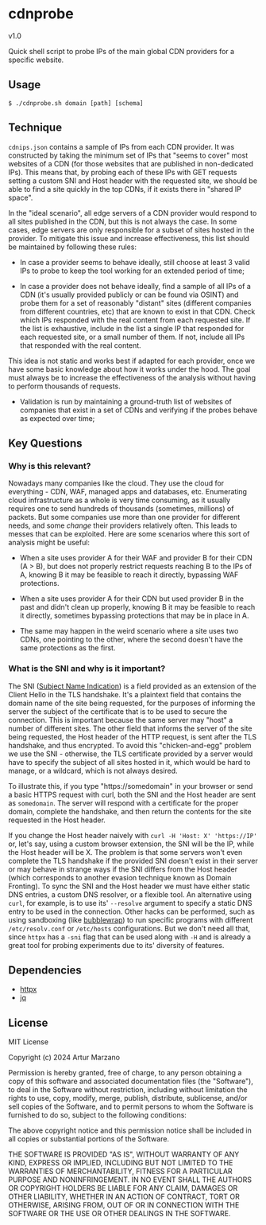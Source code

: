 # cdnprobe

v1.0

Quick shell script to probe IPs of the main global CDN providers for a specific website.

## Usage

```
$ ./cdnprobe.sh domain [path] [schema]
```

## Technique

`cdnips.json` contains a sample of IPs from each CDN provider. It was constructed by taking the minimum set of IPs that "seems to cover" most websites of a CDN (for those websites that are published in non-dedicated IPs). This means that, by probing each of these IPs with GET requests setting a custom SNI and Host header with the requested site, we should be able to find a site quickly in the top CDNs, if it exists there in "shared IP space". 

In the "ideal scenario", all edge servers of a CDN provider would respond to all sites published in the CDN, but this is not always the case. In some cases, edge servers are only responsible for a subset of sites hosted in the provider. To mitigate this issue and increase effectiveness, this list should be maintained by following these rules:

* In case a provider seems to behave ideally, still choose at least 3 valid IPs to probe to keep the tool working for an extended period of time;

* In case a provider does not behave ideally, find a sample of all IPs of a CDN (it's usually provided publicly or can be found via OSINT) and probe them for a set of reasonably "distant" sites (different companies from different countries, etc) that are known to exist in that CDN. Check which IPs responded with the real content from each requested site. If the list is exhaustive, include in the list a single IP that responded for each requested site, or a small number of them. If not, include all IPs that responded with the real content.

This idea is not static and works best if adapted for each provider, once we have some basic knowledge about how it works under the hood. The goal must always be to increase the effectiveness of the analysis without having to perform thousands of requests.

* Validation is run by maintaining a ground-truth list of websites of companies that exist in a set of CDNs and verifying if the probes behave as expected over time;

## Key Questions

### Why is this relevant?

Nowadays many companies like the cloud. They use the cloud for everything - CDN, WAF, managed apps and databases, etc. Enumerating cloud infrastructure as a whole is very time consuming, as it usually requires one to send hundreds of thousands (sometimes, millions) of packets. But some companies use more than one provider for different needs, and some *change* their providers relatively often. This leads to messes that can be exploited. Here are some scenarios where this sort of analysis might be useful:

* When a site uses provider A for their WAF and provider B for their CDN (A > B), but does not properly restrict requests reaching B to the IPs of A, knowing B it may be feasible to reach it directly, bypassing WAF protections.

* When a site uses provider A for their CDN but used provider B in the past and didn't clean up properly, knowing B it may be feasible to reach it directly, sometimes bypassing protections that may be in place in A.

* The same may happen in the weird scenario where a site uses two CDNs, one pointing to the other, where the second doesn't have the same protections as the first.

### What is the SNI and why is it important?

The SNI ([Subject Name Indication](https://www.cloudflare.com/learning/ssl/what-is-sni/)) is a field provided as an extension of the Client Hello in the TLS handshake. It's a plaintext field that contains the domain name of the site being requested, for the purposes of informing the server the subject of the certificate that is to be used to secure the connection. This is important because the same server may "host" a number of different sites. The other field that informs the server of the site being requested, the Host header of the HTTP request, is sent after the TLS handshake, and thus encrypted. To avoid this "chicken-and-egg" problem we use the SNI - otherwise, the TLS certificate provided by a server would have to specify the subject of all sites hosted in it, which would be hard to manage, or a wildcard, which is not always desired.

To illustrate this, if you type "https://somedomain" in your browser or send a basic HTTPS request with curl, both the SNI and the Host header are sent as `somedomain`. The server will respond with a certificate for the proper domain, complete the handshake, and then return the contents for the site requested in the Host header.

If you change the Host header naively with `curl -H 'Host: X' 'https://IP'` or, let's say, using a custom browser extension, the SNI will be the IP, while the Host header will be X. The problem is that some servers won't even complete the TLS handshake if the provided SNI doesn't exist in their server or may behave in strange ways if the SNI differs from the Host header (which corresponds to another evasion technique known as Domain Fronting). To sync the SNI and the Host header we must have either static DNS entries, a custom DNS resolver, or a flexible tool. An alternative using `curl`, for example, is to use its' `--resolve` argument to specify a static DNS entry to be used in the connection. Other hacks can be performed, such as using sandboxing (like [bubblewrap](https://github.com/containers/bubblewrap)) to run specific programs with different `/etc/resolv.conf` or `/etc/hosts` configurations. But we don't need all that, since `httpx` has a `-sni` flag that can be used along with `-H` and is already a great tool for probing experiments due to its' diversity of features. 

## Dependencies

* [httpx](https://github.com/projectdiscovery/httpx)
* [jq](https://github.com/jqlang/jq)

## License

MIT License

Copyright (c) 2024 Artur Marzano

Permission is hereby granted, free of charge, to any person obtaining a copy
of this software and associated documentation files (the "Software"), to deal
in the Software without restriction, including without limitation the rights
to use, copy, modify, merge, publish, distribute, sublicense, and/or sell
copies of the Software, and to permit persons to whom the Software is
furnished to do so, subject to the following conditions:

The above copyright notice and this permission notice shall be included in all
copies or substantial portions of the Software.

THE SOFTWARE IS PROVIDED "AS IS", WITHOUT WARRANTY OF ANY KIND, EXPRESS OR
IMPLIED, INCLUDING BUT NOT LIMITED TO THE WARRANTIES OF MERCHANTABILITY,
FITNESS FOR A PARTICULAR PURPOSE AND NONINFRINGEMENT. IN NO EVENT SHALL THE
AUTHORS OR COPYRIGHT HOLDERS BE LIABLE FOR ANY CLAIM, DAMAGES OR OTHER
LIABILITY, WHETHER IN AN ACTION OF CONTRACT, TORT OR OTHERWISE, ARISING FROM,
OUT OF OR IN CONNECTION WITH THE SOFTWARE OR THE USE OR OTHER DEALINGS IN THE
SOFTWARE.
